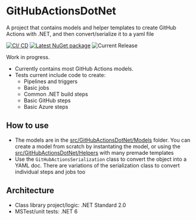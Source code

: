 # GitHubActionsDotNet
A project that contains models and helper templates to create GitHub Actions with .NET, and then convert/serialize it to a yaml file

[![CI/ CD](https://github.com/samsmithnz/GitHubActionsDotNet/actions/workflows/CICD.yml/badge.svg)](https://github.com/samsmithnz/GitHubActionsDotNet/actions/workflows/CICD.yml)
[![Latest NuGet package](https://img.shields.io/nuget/v/GitHubActionsDotNet)](https://www.nuget.org/packages/GitHubActionsDotNet/)
![Current Release](https://img.shields.io/github/release/samsmithnz/GitHubActionsDotNet/all.svg)

Work in progress. 
- Currently contains most GitHub Actions models.
- Tests current include code to create:
    - Pipelines and triggers
    - Basic jobs
    - Common .NET build steps
    - Basic GitHub steps
    - Basic Azure steps

## How to use

- The models are in the [src/GitHubActionsDotNet/Models](https://github.com/samsmithnz/GitHubActionsDotNet/tree/main/src/GitHubActionsDotNet/Models) folder. You can create a model from scratch by instantating the model, or using the [src/GitHubActionsDotNet/Helpers](https://github.com/samsmithnz/GitHubActionsDotNet/tree/main/src/GitHubActionsDotNet/Helpers) with many premade templates
- Use the `GitHubActionsSerialization` class to convert the object into a YAML doc. There are variations of the serialization class to convert individual steps and jobs too
 
## Architecture
- Class library project/logic: .NET Standard 2.0
- MSTest/unit tests: .NET 6
